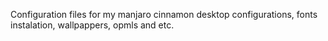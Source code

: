 Configuration files for my manjaro cinnamon desktop configurations, fonts instalation, wallpappers, opmls and etc.

